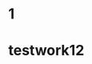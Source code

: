  

                                                                                     
 
# 1  
 
 # testwork12 

 
  
